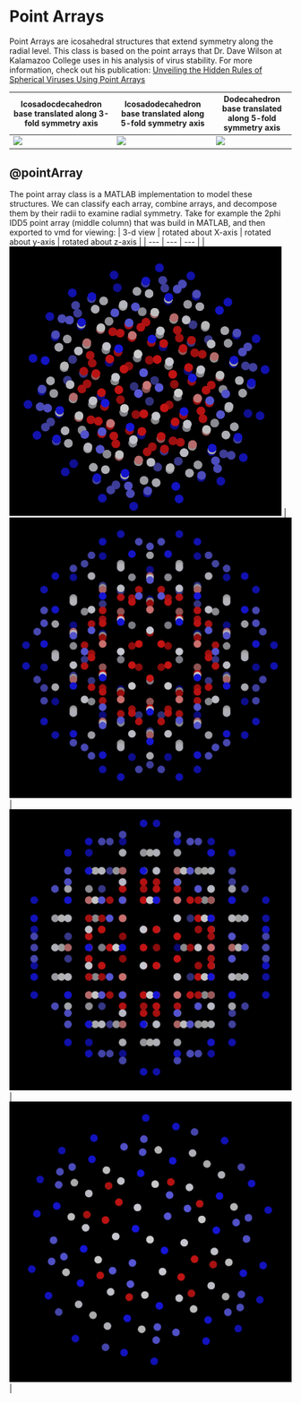 # Point Arrays

Point Arrays are icosahedral structures that extend symmetry along the radial level. This class is based on the point arrays that Dr. Dave Wilson at Kalamazoo College uses in his analysis of virus stability. For more information, check out his publication: [Unveiling the Hidden Rules of Spherical Viruses Using Point Arrays](https://www.mdpi.com/1999-4915/12/4/467)

| Icosadocdecahedron base translated along 3-fold symmetry axis | Icosadodecahedron base translated along 5-fold symmetry axis  | Dodecahedron base translated along 5-fold symmetry axis|
| --- | --- | --- |
| ![](../media/2phi_IDD3.png) | ![](../media/2phi_IDD5.png) | ![](../media/phi_phi_DOD5.png) |

## @pointArray

The point array class is a MATLAB implementation to model these structures. We can classify each array, combine arrays, and decompose them by their radii to examine radial symmetry. Take for example the 2phi IDD5 point array (middle column) that was build in MATLAB, and then exported to vmd for viewing:
| 3-d view | rotated about X-axis | rotated about y-axis | rotated about z-axis |
| --- | --- | --- |
| ![](../media/p1.png) | ![](../media/p1x.gif) | ![](../media/p1y.gif) | ![](../media/p1z.gif) |

